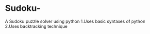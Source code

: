 # Sudoku-
A Sudoku puzzle solver using python
1.Uses basic syntaxes of python
2.Uses backtracking technique
